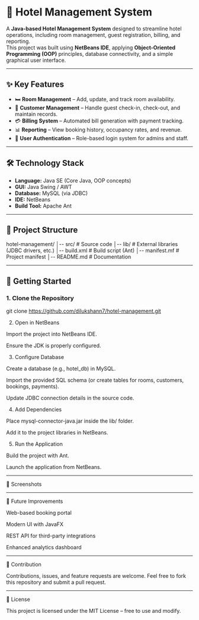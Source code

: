 # 🏨 Hotel Management System

A **Java-based Hotel Management System** designed to streamline hotel operations, including room management, guest registration, billing, and reporting.  
This project was built using **NetBeans IDE**, applying **Object-Oriented Programming (OOP)** principles, database connectivity, and a simple graphical user interface.

---

## ✨ Key Features
- 🛏 **Room Management** – Add, update, and track room availability.  
- 👤 **Customer Management** – Handle guest check-in, check-out, and maintain records.  
- 💳 **Billing System** – Automated bill generation with payment tracking.  
- 📊 **Reporting** – View booking history, occupancy rates, and revenue.  
- 🔐 **User Authentication** – Role-based login system for admins and staff.  

---

## 🛠 Technology Stack
- **Language:** Java SE (Core Java, OOP concepts)  
- **GUI:** Java Swing / AWT  
- **Database:** MySQL (via JDBC)  
- **IDE:** NetBeans  
- **Build Tool:** Apache Ant  

---

## 📂 Project Structure

hotel-management/ │-- src/             # Source code │-- lib/             # External libraries (JDBC drivers, etc.) │-- build.xml        # Build script (Ant) │-- manifest.mf      # Project manifest │-- README.md        # Documentation

---

## 🚀 Getting Started

### 1. Clone the Repository

git clone https://github.com/dilukshann7/hotel-management.git

2. Open in NetBeans

Import the project into NetBeans IDE.

Ensure the JDK is properly configured.


3. Configure Database

Create a database (e.g., hotel_db) in MySQL.

Import the provided SQL schema (or create tables for rooms, customers, bookings, payments).

Update JDBC connection details in the source code.


4. Add Dependencies

Place mysql-connector-java.jar inside the lib/ folder.

Add it to the project libraries in NetBeans.


5. Run the Application

Build the project with Ant.

Launch the application from NetBeans.



---

📸 Screenshots 



---

🔮 Future Improvements

Web-based booking portal

Modern UI with JavaFX

REST API for third-party integrations

Enhanced analytics dashboard



---

🤝 Contribution

Contributions, issues, and feature requests are welcome.
Feel free to fork this repository and submit a pull request.


---

📜 License

This project is licensed under the MIT License – free to use and modify.
